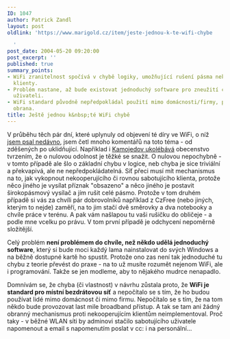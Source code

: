 ```yaml
---
ID: 1047
author: Patrick Zandl
layout: post
oldlink: 'https://www.marigold.cz/item/jeste-jednou-k-te-wifi-chybe

  '
post_date: 2004-05-20 09:20:00
post_excerpt: ''
published: true
summary_points:
- WiFi zranitelnost spočívá v chybě logiky, umožňující rušení pásma nekooperujícími
  klienty.
- Problém nastane, až bude existovat jednoduchý software pro zneužití chyby běžnými
  uživateli.
- WiFi standard původně nepředpokládal použití mimo domácnosti/firmy, proto chybí
  obrana.
title: Ještě jednou k&nbsp;té WiFi chybě
---
```


<p>
V průběhu těch pár dní, které uplynuly od objevení té díry ve WiFi, o níž <A href="/zprava.html?cislo=28487">jsem psal nedávno</A>, jsem četl mnoho komentářů na toto téma - od zděšených po uklidňující. Například i <A href="http://vucako.bloguje.cz/42790_item.php" target=_blank>Kamojedov ukolébává</A> obecenstvo tvrzením, že o nulovou odolnost je těžké se snažit. O nulovou nepochybně - v tomto případě ale šlo o základní chybu v logice, neb chyba je sice triviální a překvapivá, ale ne nepředpokládatelná. Síť přeci musí mít mechanismus na to, jak vykopnout nekooperujícího&#160;či rovnou&#160;sabotujícího klienta, protože něco jiného je vysílat příznak "obsazeno" a něco jiného je postavit širokopásmový vysílač a jím rušit celé pásmo. Protože v tom druhém případě si vás za chvíli pár dobrovolníků například z CzFree (nebo jiných, kterým to nejde) zaměří, na to jim stačí dvě směrovky a dva notebooky a chvíle práce v terénu. A pak vám našlapou tu vaši rušičku do obličeje - a podle mne vcelku po právu. V tom první případě je odchycení nepoměrně složitější. </p>

<p>
Celý problém <STRONG>není problémem do chvíle, než někdo udělá jednoduchý software</STRONG>, který si bude moci každý lama nainstalovat do svých Windows a na běžně dostupné kartě ho spustit. Protože ono zas není tak jednoduché tu chybu z teorie převést do praxe - na to už musíte rozumět nejenom WiFi, ale i programování. Takže se jen modleme, aby to nějakého mudrce nenapadlo. </p>

<p>
Domnívám se, že chyba (či vlastnost) v návrhu zůstala proto, že <STRONG>WiFi je standard pro místní bezdrátovou síť</STRONG> a nepočítalo se s tím, že ho budou používat lidé mimo domácnost či mimo firmu. Nepočítalo se s tím, že na tom někdo bude provozovat last mile broadband přístup. A tak se tam ani žádný obranný mechanismus proti nekooperujícím klientům neimplementoval. Proč taky - v běžné WLAN síti by adminovi stačilo sabotujícího uživatele napomenout a email s napomenutím poslat v cc: i na personální...</p>